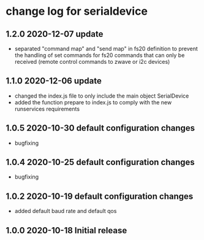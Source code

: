 # change log for serialdevice

## 1.2.0 2020-12-07 update

- separated "command map" and "send map" in fs20 definition to prevent the handling of set commands for fs20 commands that can only be received (remote control commands to zwave or i2c devices)

## 1.1.0 2020-12-06 update

- changed the index.js file to only include the main object SerialDevice
- added the function prepare to index.js to comply with the new runservices requirements

## 1.0.5 2020-10-30 default configuration changes

- bugfixing

## 1.0.4 2020-10-25 default configuration changes

- bugfixing

## 1.0.2 2020-10-19 default configuration changes

- added default baud rate and default qos

## 1.0.0 2020-10-18 Initial release
